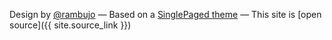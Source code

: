 

Design by [@rambujo](http://twitter.com/rambujo)
&mdash;
Based on a [SinglePaged theme](https://github.com/t413/SinglePaged)
&mdash;
This site is [open source]({{ site.source_link }})

